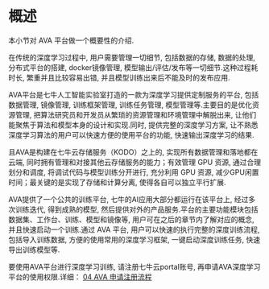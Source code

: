 # 概述

本小节对 AVA 平台做一个概要性的介绍.

在传统的深度学习过程中, 用户需要管理一切细节, 包括数据的存储, 数据的处理, 分布式平台的搭建, docker镜像管理, 模型输出/评估/发布等一切细节.这种过程耗时长, 繁重并且比较容易出错, 并且模型训练出来后不能及时的发布应用.

AVA平台是七牛人工智能实验室打造的一款为深度学习提供定制服务的平台, 包括数据管理, 镜像管理, 训练框架管理, 训练任务管理, 模型管理等.主要目的是优化资源管理, 把算法研究员和开发员从繁琐的资源管理和环境管理中解脱出来, 让他们能聚焦于算法和模型本身的设计和实现.同时, 提供完整的深度学习方案, 让不熟悉深度学习算法的用户可以快速方便的使用平台的功能, 快速输出深度学习的结果.

且AVA是构建在七牛云存储服务（KODO）之上的, 实现所有数据管理和落地都在云端, 同时拥有管理和对接其他云存储服务的能力；有效管理 GPU 资源, 通过合理划分和调度, 将调试代码与模型训练分开进行, 充分利用 GPU 资源, 减少GPU闲置时间；最关键的是实现了存储和计算分离, 使得各自可以独立平行扩展.

AVA提供了一个公共的训练平台, 七牛的AI应用大部分都运行在该平台上, 经过多次训练迭代, 得到成熟的模型, 然后提供对外的产品服务.平台的主要功能模块包括数据集、工作台、训练、模型和镜像等, 用户可在之后的章节内了解对应的概念, 并且快速启动一个训练.通过 AVA 平台, 用户可以快速的执行完整的深度训练流程, 包括导入训练数据, 方便的使用常用的深度学习框架, 一键启动深度训练任务, 快速导出训练模型等.

要使用AVA平台进行深度学习训练, 请注册七牛云portal账号, 再申请AVA深度学习平台的使用权限.详细： [04 AVA 申请注册流程](/04-register.md)